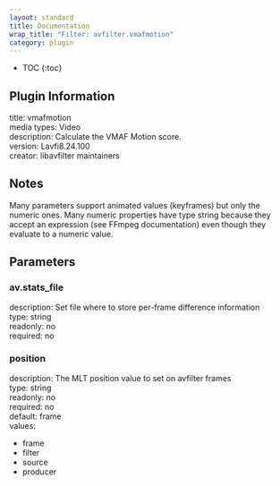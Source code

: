 ```yaml
---
layout: standard
title: Documentation
wrap_title: "Filter: avfilter.vmafmotion"
category: plugin
---
```

* TOC
{:toc}

## Plugin Information

title: vmafmotion  
media types:
Video  
description: Calculate the VMAF Motion score.  
version: Lavfi8.24.100  
creator: libavfilter maintainers  

## Notes

Many parameters support animated values (keyframes) but only the numeric ones. Many numeric properties have type string because they accept an expression (see FFmpeg documentation) even though they evaluate to a numeric value.

## Parameters

### av.stats_file

  
description:
Set file where to store per-frame difference information  
type: string  
readonly: no  
required: no  

### position

  
description:
The MLT position value to set on avfilter frames  
type: string  
readonly: no  
required: no  
default: frame  
values:  

* frame
* filter
* source
* producer

